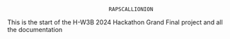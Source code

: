                                     RAPSCALLIONION
This is the start of the H-W3B 2024 Hackathon Grand Final project and all the documentation
